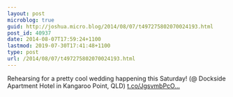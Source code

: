 ```yaml
---
layout: post
microblog: true
guid: http://joshua.micro.blog/2014/08/07/t497275802070024193.html
post_id: 40937
date: 2014-08-07T17:59:24+1100
lastmod: 2019-07-30T17:41:48+1100
type: post
url: /2014/08/07/t497275802070024193.html
---
```

Rehearsing for a pretty cool wedding happening this Saturday! (@ Dockside Apartment Hotel in Kangaroo Point, QLD) [t.co/JgsvmbPcO...](https://t.co/JgsvmbPcOu)
